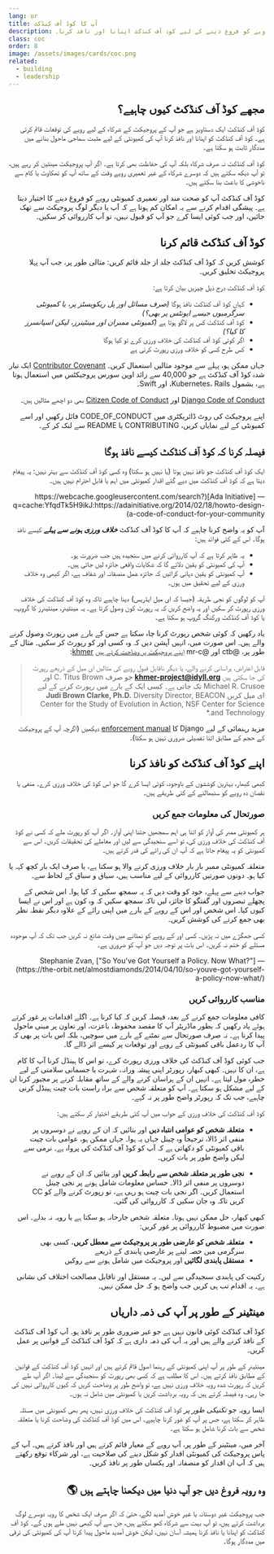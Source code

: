 ```yaml
---
lang: ur
title: آپ کا کوڈ آف کنڈکٹ
description: صحت مند اور تعمیری کمیونٹی رویے کو فروغ دینے کے لیے کوڈ آف کنڈکٹ اپنانا اور نافذ کرنا۔
class: coc
order: 8
image: /assets/images/cards/coc.png
related:
  - building
  - leadership
---
```


<div dir="rtl">

## مجھے کوڈ آف کنڈکٹ کیوں چاہیے؟

کوڈ آف کنڈکٹ ایک دستاویز ہے جو آپ کے پروجیکٹ کے شرکاء کے لیے رویے کی توقعات قائم کرتی ہے۔ کوڈ آف کنڈکٹ کو اپنانا اور نافذ کرنا آپ کی کمیونٹی کے لیے مثبت سماجی ماحول بنانے میں مددگار ثابت ہو سکتا ہے۔

کوڈ آف کنڈکٹ نہ صرف شرکاء بلکہ آپ کی حفاظت بھی کرتا ہے۔ اگر آپ پروجیکٹ مینٹین کر رہے ہیں، تو آپ دیکھ سکتے ہیں کہ دوسرے شرکاء کے غیر تعمیری رویے وقت کے ساتھ آپ کو تھکاوٹ یا کام سے ناخوشی کا باعث بنا سکتے ہیں۔

کوڈ آف کنڈکٹ آپ کو صحت مند اور تعمیری کمیونٹی رویے کو فروغ دینے کا اختیار دیتا ہے۔ پیشگی اقدام کرنے سے یہ امکان کم ہوتا ہے کہ آپ یا دیگر لوگ پروجیکٹ سے تھک جائیں، اور جب کوئی ایسا کرے جو آپ کو قبول نہیں، تو آپ کارروائی کر سکیں۔

## کوڈ آف کنڈکٹ قائم کرنا

کوشش کریں کہ کوڈ آف کنڈکٹ جلد از جلد قائم کریں: مثالی طور پر، جب آپ پہلا پروجیکٹ تخلیق کریں۔

کوڈ آف کنڈکٹ درج ذیل چیزیں بیان کرتا ہے:

* کہاں کوڈ آف کنڈکٹ نافذ ہوگا _(صرف مسائل اور پل ریکویسٹز پر، یا کمیونٹی سرگرمیوں جیسے ایونٹس پر بھی؟)_
* کوڈ آف کنڈکٹ کس پر لاگو ہوتا ہے _(کمیونٹی ممبران اور مینٹینرز، لیکن اسپانسرز کا کیا؟)_
* اگر کوئی کوڈ آف کنڈکٹ کی خلاف ورزی کرے تو کیا ہوگا
* کس طرح کسی کو خلاف ورزی رپورٹ کرنی ہے

جہاں ممکن ہو، پہلے سے موجود مثالیں استعمال کریں۔ [Contributor Covenant](https://contributor-covenant.org/) ایک تیار شدہ کوڈ آف کنڈکٹ ہے جو 40,000 سے زائد اوپن سورس پروجیکٹس میں استعمال ہوتا ہے، بشمول Kubernetes، Rails، اور Swift۔

[Django Code of Conduct](https://www.djangoproject.com/conduct/) اور [Citizen Code of Conduct](https://web.archive.org/web/20200330154000/http://citizencodeofconduct.org/) بھی دو اچھے مثالیں ہیں۔

اپنے پروجیکٹ کی روٹ ڈائریکٹری میں CODE_OF_CONDUCT فائل رکھیں اور اسے کمیونٹی کے لیے نمایاں کریں، CONTRIBUTING یا README سے لنک کر کے۔

## فیصلہ کرنا کہ کوڈ آف کنڈکٹ کیسے نافذ ہوگا

<aside markdown="1" class="pquote">
  ایک کوڈ آف کنڈکٹ جو نافذ نہیں ہوتا (یا نہیں ہو سکتا) وہ کسی کوڈ آف کنڈکٹ سے بہتر نہیں: یہ پیغام دیتا ہے کہ کوڈ آف کنڈکٹ میں دیے گئے اقدار کمیونٹی میں اہم یا قابل احترام نہیں ہیں۔
  <p markdown="1" class="pquote-credit">
— [Ada Initiative](https://webcache.googleusercontent.com/search?q=cache:YfqdTk5H9ikJ:https://adainitiative.org/2014/02/18/howto-design-a-code-of-conduct-for-your-community)
  </p>
</aside>

آپ کو یہ واضح کرنا چاہیے کہ آپ کا کوڈ آف کنڈکٹ **_خلاف ورزی ہونے سے پہلے_** کیسے نافذ ہوگا۔ اس کے کئی فوائد ہیں:

* یہ ظاہر کرتا ہے کہ آپ کارروائی کرنے میں سنجیدہ ہیں جب ضرورت ہو۔
* آپ کی کمیونٹی کو یقین دلائے گا کہ شکایات واقعی جائزہ لیں جاتی ہیں۔
* آپ کمیونٹی کو یقین دہانی کرائیں کہ جائزہ عمل منصفانہ اور شفاف ہے، اگر کبھی وہ خلاف ورزی کے لیے تحقیق میں ہوں۔

آپ کو لوگوں کو نجی طریقہ (جیسا کہ ای میل ایڈریس) دینا چاہیے تاکہ وہ کوڈ آف کنڈکٹ کی خلاف ورزی رپورٹ کر سکیں اور یہ واضح کریں کہ یہ رپورٹ کون وصول کرتا ہے۔ یہ مینٹینر، مینٹینرز کا گروپ، یا کوڈ آف کنڈکٹ ورکنگ گروپ ہو سکتا ہے۔

یاد رکھیں کہ کوئی شخص رپورٹ کرنا چاہ سکتا ہے جس کے بارے میں رپورٹ وصول کرنے والے ہیں۔ اس صورت میں، انہیں آپشن دیں کہ وہ کسی اور کو رپورٹ کر سکیں۔ مثال کے طور پر، @ctb اور @mr-c [اپنے پروجیکٹ پر وضاحت کرتے ہیں](https://github.com/dib-lab/khmer/blob/HEAD/CODE_OF_CONDUCT.rst) [khmer](https://github.com/dib-lab/khmer):

> قابل اعتراض، ہراسانی کرنے والے، یا دیگر ناقابل قبول رویے کی مثالیں ای میل کے ذریعے رپورٹ کی جا سکتی ہیں **khmer-project@idyll.org** جو صرف C. Titus Brown اور Michael R. Crusoe تک جاتی ہے۔ کسی ایک کے بارے میں رپورٹ کرنے کے لیے ای میل کریں **Judi Brown Clarke, Ph.D.** Diversity Director, BEACON Center for the Study of Evolution in Action, NSF Center for Science and Technology.*

مزید رہنمائی کے لیے Django کا [enforcement manual](https://www.djangoproject.com/conduct/enforcement-manual/) دیکھیں (اگرچہ آپ کے پروجیکٹ کے حجم کے مطابق اتنا تفصیلی ضروری نہیں ہو سکتا)۔

## اپنے کوڈ آف کنڈکٹ کو نافذ کرنا

کبھی کبھار، بہترین کوششوں کے باوجود، کوئی ایسا کرے گا جو اس کوڈ کی خلاف ورزی کرے۔ منفی یا نقصان دہ رویے کو سنبھالنے کے کئی طریقے ہیں۔

### صورتحال کی معلومات جمع کریں

ہر کمیونٹی ممبر کی آواز کو اتنا ہی اہم سمجھیں جتنا اپنی آواز۔ اگر آپ کو رپورٹ ملے کہ کسی نے کوڈ آف کنڈکٹ کی خلاف ورزی کی، تو اسے سنجیدگی سے لیں اور معاملے کی تحقیقات کریں۔ اس سے کمیونٹی کو یہ پیغام جاتا ہے کہ آپ ان کی رائے کی قدر کرتے ہیں۔

متعلقہ کمیونٹی ممبر بار بار خلاف ورزی کرنے والا ہو سکتا ہے، یا صرف ایک بار کچھ کہہ یا کیا ہو۔ دونوں صورتیں کارروائی کے لیے مناسب ہیں، سیاق و سباق کے لحاظ سے۔

جواب دینے سے پہلے، خود کو وقت دیں کہ یہ سمجھ سکیں کہ کیا ہوا۔ اس شخص کے پچھلے تبصروں اور گفتگو کا جائزہ لیں تاکہ سمجھ سکیں کہ وہ کون ہے اور اس نے ایسا کیوں کیا۔ اس شخص اور اس کے رویے کے بارے میں اپنی رائے کے علاوہ دیگر نقطہ نظر بھی جمع کرنے کی کوشش کریں۔

<aside markdown="1" class="pquote">
  کسی جھگڑے میں نہ پڑیں۔ کسی اور کے رویے کو نمٹانے میں وقت ضائع نہ کریں جب تک کہ آپ موجودہ مسئلے کو ختم نہ کریں۔ اس بات پر توجہ دیں جو آپ کو ضروری ہے۔
  <p markdown="1" class="pquote-credit">
— Stephanie Zvan, ["So You've Got Yourself a Policy. Now What?"](https://the-orbit.net/almostdiamonds/2014/04/10/so-youve-got-yourself-a-policy-now-what/)
  </p>
</aside>

### مناسب کارروائی کریں

کافی معلومات جمع کرنے کے بعد، فیصلہ کریں کہ کیا کرنا ہے۔ اگلے اقدامات پر غور کرتے ہوئے یاد رکھیں کہ بطور ماڈریٹر آپ کا مقصد محفوظ، باعزت، اور تعاون پر مبنی ماحول پیدا کرنا ہے۔ نہ صرف صورتحال سے نمٹنے کے بارے میں سوچیں، بلکہ اس بات پر بھی کہ آپ کا ردعمل باقی کمیونٹی کے رویے اور توقعات پر کیسے اثر ڈالے گا۔

جب کوئی کوڈ آف کنڈکٹ کی خلاف ورزی رپورٹ کرے، تو اس کا ہینڈل کرنا آپ کا کام ہے، ان کا نہیں۔ کبھی کبھار، رپورٹر اپنی پیشہ ورانہ، شہرت یا جسمانی سلامتی کے لیے خطرہ مول لیتا ہے۔ انہیں ان کے ہراسان کرنے والے کے ساتھ مقابلہ کرنے پر مجبور کرنا ان کے لیے مشکل ہو سکتا ہے۔ آپ کو متعلقہ شخص سے براہ راست بات چیت ہینڈل کرنی چاہیے، جب تک کہ رپورٹر واضح طور پر نہ کہے۔

کوڈ آف کنڈکٹ کی خلاف ورزی کے جواب میں آپ کئی طریقے اختیار کر سکتے ہیں:

* **متعلقہ شخص کو عوامی انتباہ دیں** اور بتائیں کہ ان کے رویے نے دوسروں پر منفی اثر ڈالا، ترجیحاً وہ چینل جہاں یہ ہوا۔ جہاں ممکن ہو، عوامی بات چیت باقی کمیونٹی کو دکھاتی ہے کہ آپ کو کوڈ آف کنڈکٹ کی پرواہ ہے۔ نرمی سے لیکن واضح طور پر بات کریں۔

* **نجی طور پر متعلقہ شخص سے رابطہ کریں** اور بتائیں کہ ان کے رویے نے دوسروں پر منفی اثر ڈالا۔ حساس معلومات شامل ہونے پر نجی چینل استعمال کریں۔ اگر نجی بات چیت ہو رہی ہے، تو رپورٹ کرنے والے کو CC کریں تاکہ وہ جان سکیں کہ کارروائی کی گئی۔

کبھی کبھار، حل ممکن نہیں ہوتا۔ متعلقہ شخص جارحانہ ہو سکتا ہے یا رویہ نہ بدلے۔ اس صورت میں مضبوط کارروائی پر غور کریں:

* **متعلقہ شخص کو عارضی طور پر پروجیکٹ سے معطل کریں**، کسی بھی سرگرمی میں حصہ لینے پر عارضی پابندی کے ذریعے
* **مستقل پابندی لگائیں** اور پروجیکٹ میں شامل ہونے سے روکیں

رکنیت کی پابندی سنجیدگی سے لیں۔ یہ مستقل اور ناقابل مصالحت اختلاف کی نشانی ہے۔ یہ اقدام تب ہی کریں جب واضح ہو کہ حل ممکن نہیں۔

## مینٹینر کے طور پر آپ کی ذمہ داریاں

کوڈ آف کنڈکٹ کوئی قانون نہیں ہے جو غیر ضروری طور پر نافذ ہو۔ آپ کوڈ آف کنڈکٹ کے نافذ کرنے والے ہیں اور یہ آپ کی ذمہ داری ہے کہ کوڈ آف کنڈکٹ کے قوانین پر عمل کریں۔

مینٹینر کے طور پر آپ اپنی کمیونٹی کے رہنما اصول قائم کرتے ہیں اور انہیں کوڈ آف کنڈکٹ کے قوانین کے مطابق نافذ کرتے ہیں۔ اس کا مطلب ہے کہ کسی بھی رپورٹ کو سنجیدگی سے لینا۔ اگر آپ طے کریں کہ رپورٹ شدہ رویہ خلاف ورزی نہیں ہے، تو واضح طور پر وضاحت کریں کہ کیوں کارروائی نہیں کی جا رہی۔ وہ فیصلہ کرتے ہیں کہ رویہ برداشت کریں یا کمیونٹی میں شامل نہ ہوں۔

ایسا رویہ جو _تکنیکی طور پر_ کوڈ آف کنڈکٹ کی خلاف ورزی نہیں، پھر بھی کمیونٹی میں مسئلہ ظاہر کر سکتا ہے، جس پر آپ کو غور کرنا چاہیے۔ اس میں کوڈ آف کنڈکٹ کی وضاحت کرنا یا متعلقہ شخص سے بات کرنا شامل ہو سکتا ہے۔

آخر میں، مینٹینر کے طور پر، آپ رویے کے معیار قائم کرتے ہیں اور نافذ کرتے ہیں۔ آپ کے پاس پروجیکٹ کی کمیونٹی اقدار کو شکل دینے کی صلاحیت ہے، اور شرکاء توقع رکھتے ہیں کہ آپ ان اقدار کو منصفانہ اور یکساں طور پر نافذ کریں۔

## وہ رویہ فروغ دیں جو آپ دنیا میں دیکھنا چاہتے ہیں 🌎

جب پروجیکٹ غیر دوستانہ یا غیر خوش آمدید لگے، حتیٰ کہ اگر صرف ایک شخص کا رویہ دوسرے لوگ برداشت کرتے ہیں، تو آپ بہت سے شرکاء کھو سکتے ہیں، جن سے آپ کبھی نہیں ملے ہوں گے۔ کوڈ آف کنڈکٹ کو اپنانا یا نافذ کرنا ہمیشہ آسان نہیں، لیکن خوش آمدید ماحول پیدا کرنا آپ کی کمیونٹی کی ترقی میں مددگار ہوگا۔

</div>
